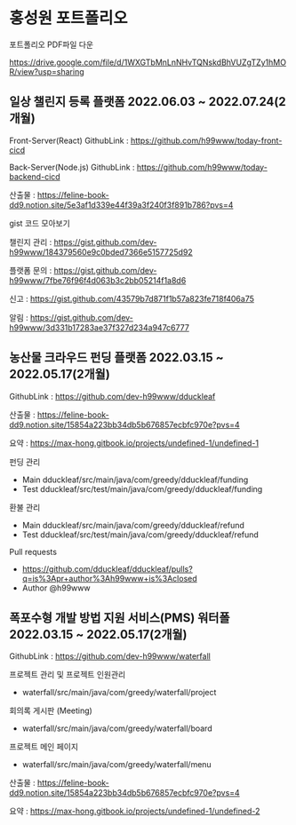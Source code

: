 # 홍성원 포트폴리오

포트폴리오 PDF파일 다운

https://drive.google.com/file/d/1WXGTbMnLnNHvTQNskdBhVUZgTZy1hMOR/view?usp=sharing


## 일상 챌린지 등록 플랫폼  **2022.06.03 ~ 2022.07.24(2개월)**

Front-Server(React) GithubLink :  https://github.com/h99www/today-front-cicd

Back-Server(Node.js) GithubLink : https://github.com/h99www/today-backend-cicd

산출물 : https://feline-book-dd9.notion.site/5e3af1d339e44f39a3f240f3f891b786?pvs=4


gist 코드 모아보기

챌린지 관리 : https://gist.github.com/dev-h99www/184379560e9c0bded7366e5157725d92

플랫폼 문의 : https://gist.github.com/dev-h99www/7fbe76f96f4d063b3c2bb05214f1a8d6

신고 : https://gist.github.com/43579b7d871f1b57a823fe718f406a75

알림 : https://gist.github.com/dev-h99www/3d331b17283ae37f327d234a947c6777





## 농산물 크라우드 펀딩 플랫폼  **2022.03.15 ~ 2022.05.17(2개월)**

GithubLink : https://github.com/dev-h99www/dduckleaf

산출물 : https://feline-book-dd9.notion.site/15854a223bb34db5b676857ecbfc970e?pvs=4

요약 : https://max-hong.gitbook.io/projects/undefined-1/undefined-1
       


펀딩 관리
 - Main dduckleaf/src/main/java/com/greedy/dduckleaf/funding
 - Test dduckleaf/src/test/main/java/com/greedy/dduckleaf/funding

   
환불 관리
 - Main dduckleaf/src/main/java/com/greedy/dduckleaf/refund
 - Test dduckleaf/src/test/main/java/com/greedy/dduckleaf/refund

Pull requests
 - https://github.com/dduckleaf/dduckleaf/pulls?q=is%3Apr+author%3Ah99www+is%3Aclosed
 - Author     @h99www




## 폭포수형 개발 방법 지원 서비스(PMS) 워터폴  **2022.03.15 ~ 2022.05.17(2개월)**

GithubLink : https://github.com/dev-h99www/waterfall

프로젝트 관리 및 프로젝트 인원관리
 - waterfall/src/main/java/com/greedy/waterfall/project

회의록 게시판 (Meeting)
 - waterfall/src/main/java/com/greedy/waterfall/board

프로젝트 메인 페이지
 - waterfall/src/main/java/com/greedy/waterfall/menu


산출물 : https://feline-book-dd9.notion.site/15854a223bb34db5b676857ecbfc970e?pvs=4

요약 : https://max-hong.gitbook.io/projects/undefined-1/undefined-2

